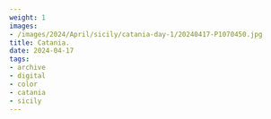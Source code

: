 ```yaml
---
weight: 1
images:
- /images/2024/April/sicily/catania-day-1/20240417-P1070450.jpg
title: Catania.
date: 2024-04-17
tags:
- archive
- digital
- color
- catania
- sicily
---
```


